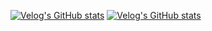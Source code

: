 [![Velog's GitHub stats](https://velog-readme-stats.vercel.app/api/badge?name=lxn_ee.log)](https://velog.io/@eungyeole) 
[![Velog's GitHub stats](https://velog-readme-stats.vercel.app/api?name=lxn_ee/Toy-Project-게시판-만들기)](https://velog.io/@lxn_ee/Toy-Project-%EA%B2%8C%EC%8B%9C%ED%8C%90-%EB%A7%8C%EB%93%A4%EA%B8%B0)
